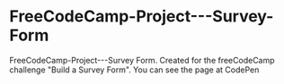 # FreeCodeCamp-Project---Survey-Form
 FreeCodeCamp-Project---Survey Form. Created for the freeCodeCamp challenge "Build a Survey Form". You can see the page at CodePen
